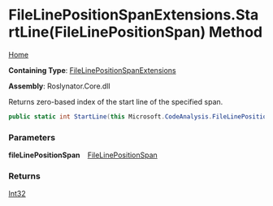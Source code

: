 # FileLinePositionSpanExtensions\.StartLine\(FileLinePositionSpan\) Method

[Home](../../../README.md)

**Containing Type**: [FileLinePositionSpanExtensions](../README.md)

**Assembly**: Roslynator\.Core\.dll

  
Returns zero\-based index of the start line of the specified span\.

```csharp
public static int StartLine(this Microsoft.CodeAnalysis.FileLinePositionSpan fileLinePositionSpan)
```

### Parameters

**fileLinePositionSpan** &ensp; [FileLinePositionSpan](https://docs.microsoft.com/en-us/dotnet/api/microsoft.codeanalysis.filelinepositionspan)

### Returns

[Int32](https://docs.microsoft.com/en-us/dotnet/api/system.int32)

